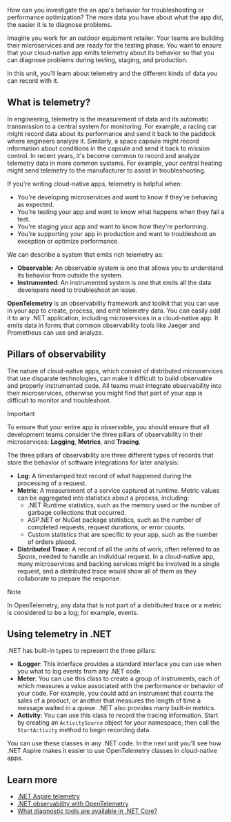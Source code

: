 How can you investigate the an app's behavior for troubleshooting or performance optimization? The more data you have about what the app did, the easier it is to diagnose problems.

Imagine you work for an outdoor equipment retailer. Your teams are building their microservices and are ready for the testing phase. You want to ensure that your cloud-native app emits telemetry about its behavior so that you can diagnose problems during testing, staging, and production.

In this unit, you'll learn about telemetry and the different kinds of data you can record with it.

## What is telemetry?

In engineering, telemetry is the measurement of data and its automatic transmission to a central system for monitoring. For example, a racing car might record data about its performance and send it back to the paddock where engineers analyze it. Similarly, a space capsule might record information about conditions in the capsule and send it back to mission control. In recent years, it's become common to record and analyze telemetry data in more common systems. For example, your central heating might send telemetry to the manufacturer to assist in troubleshooting.

If you're writing cloud-native apps, telemetry is helpful when:

- You're developing microservices and want to know if they're behaving as expected.
- You're testing your app and want to know what happens when they fail a test.
- You're staging your app and want to know how they're performing.
- You're supporting your app in production and want to troubleshoot an exception or optimize performance.

We can describe a system that emits rich telemetry as:

- **Observable**: An observable system is one that allows you to understand its behavior from outside the system.
- **Instrumented**: An instrumented system is one that emits all the data developers need to troubleshoot an issue.

**OpenTelemetry** is an observability framework and toolkit that you can use in your app to create, process, and emit telemetry data. You can easily add it to any .NET application, including microservices in a cloud-native app. It emits data in forms that common observability tools like Jaeger and Prometheus can use and analyze.

## Pillars of observability

The nature of cloud-native apps, which consist of distributed microservices that use disparate technologies, can make it difficult to build observable and properly instrumented code. All teams must integrate observability into their microservices, otherwise you might find that part of your app is difficult to monitor and troubleshoot.

> [!IMPORTANT]
> To ensure that your entire app is observable, you should ensure that all development teams consider the three pillars of observability in their microservices: **Logging**, **Metrics**, and **Tracing**.

The three pillars of observability are three different types of records that store the behavior of software integrations for later analysis:

- **Log**: A timestamped text record of what happened during the processing of a request.
- **Metric**: A measurement of a service captured at runtime. Metric values can be aggregated into statistics about a process, including:
  - .NET Runtime statistics, such as the memory used or the number of garbage collections that occurred.
  - ASP.NET or NuGet package statistics, such as the number of completed requests, request durations, or error counts.
  - Custom statistics that are specific to your app, such as the number of orders placed.
- **Distributed Trace**: A record of all the units of work, often referred to as *Spans*, needed to handle an individual request. In a cloud-native app, many microservices and backing services might be involved in a single request, and a distributed trace would show all of them as they collaborate to prepare the response.

> [!NOTE]
> In OpenTelemetry, any data that is not part of a distributed trace or a metric is considered to be a log; for example, events.

## Using telemetry in .NET

.NET has built-in types to represent the three pillars:

- **ILogger**: This interface provides a standard interface you can use when you what to log events from any .NET code.
- **Meter**: You can use this class to create a group of instruments, each of which measures a value associated with the performance or behavior of your code. For example, you could add an instrument that counts the sales of a product, or another that measures the length of time a message waited in a queue. .NET also provides many built-in metrics.
- **Activity**: You can use this class to record the tracing information. Start by creating an `ActivitySource` object for your namespace, then call the `StartActivity` method to begin recording data.

You can use these classes in any .NET code. In the next unit you'll see how .NET Aspire makes it easier to use OpenTelemetry classes in cloud-native apps.

## Learn more

- [.NET Aspire telemetry](/dotnet/aspire/fundamentals/telemetry)
- [.NET observability with OpenTelemetry](/dotnet/core/diagnostics/observability-with-otel)
- [What diagnostic tools are available in .NET Core?](/dotnet/core/diagnostics/)
